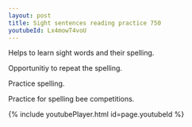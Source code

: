 ```yaml
---
layout: post
title: Sight sentences reading practice 750
youtubeId: Lx4mowT4voU
---
```

 
 
Helps to learn sight words and their spelling.

Opportunitiy to repeat the spelling. 

Practice spelling. 
 
Practice for spelling bee competitions. 
 
{% include youtubePlayer.html id=page.youtubeId %}
 
 
